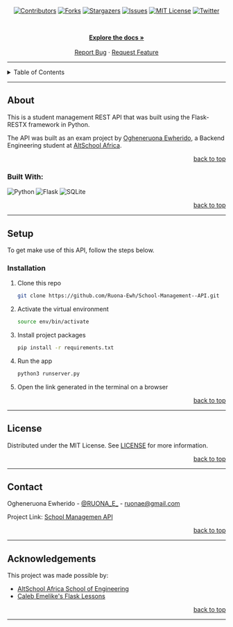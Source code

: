 <!-- Back to Top Navigation Anchor -->
<a name="readme-top"></a>

<!-- Project Shields -->
<div align="center">

  [![Contributors][contributors-shield]][contributors-url]
  [![Forks][forks-shield]][forks-url]
  [![Stargazers][stars-shield]][stars-url]
  [![Issues][issues-shield]][issues-url]
  [![MIT License][license-shield]][license-url]
  [![Twitter][twitter-shield]][twitter-url]
</div>

<br />

<div>
  <p align="center">
    <a href="https://github.com/Ruona-Ewh/School-Management--API#readme"><strong>Explore the docs »</strong></a>
    <br />
    <br />
    <a href="https://github.com/Ruona-Ewh/School-Management--API/issues">Report Bug</a>
    ·
    <a href="https://github.com/Ruona-Ewh/School-Management--API/issues">Request Feature</a>
  </p>
</div>

---

<!-- Table of Contents -->
<details>
  <summary>Table of Contents</summary>
  <ol>
    <li>
      <a href="#about-School-Managemet-API">School-Management--API</a>
      <ul>
        <li><a href="#built-with">Built With</a></li>
      </ul>
    </li>
    <li><a href="#setup">Setup</a></li>
    <li><a href="#license">License</a></li>
    <li><a href="#contact">Contact</a></li>
    <li><a href="#acknowledgments">Acknowledgments</a></li>
  </ol>
  <p align="right"><a href="#readme-top">back to top</a></p>
</details>

---

<!-- About the Blog -->
## About
This is a student management REST API that was built using the Flask-RESTX framework in Python.

The API was built as an exam project by <a href="https://github.com/Ruona-Ewh/">Ogheneruona Ewherido</a>, a Backend Engineering student at <a href="https://altschoolafrica.com/schools/engineering">AltSchool Africa</a>.

<p align="right"><a href="#readme-top">back to top</a></p>

### Built With:

![Python][python]
![Flask][flask]
![SQLite][sqlite]

<p align="right"><a href="#readme-top">back to top</a></p>

---

<!-- SETUP-->
## Setup

To get make use of this API, follow the steps below.

### Installation

1. Clone this repo
   ```sh
   git clone https://github.com/Ruona-Ewh/School-Management--API.git
   ```
2. Activate the virtual environment
   ```sh
   source env/bin/activate
   ```
3. Install project packages
   ```sh
   pip install -r requirements.txt
   ```
4. Run the app
   ```sh
   python3 runserver.py
   ```
5. Open the link generated in the terminal on a browser

<p align="right"><a href="#readme-top">back to top</a></p>

---

<!-- License -->
## License

Distributed under the MIT License. See <a href="[https://github.com/Ruona-Ewh/School-Management--API](https://github.com/Ruona-Ewh/School-Management--API/blob/main/LICENSE)">LICENSE</a> for more information.

<p align="right"><a href="#readme-top">back to top</a></p>

---

<!-- Contact -->
## Contact

Ogheneruona Ewherido - [@RUONA_E_](https://twitter.com/RUONA_E_) - ruonae@gmail.com

Project Link: [School Managemen API](https://github.com/Ruona-Ewh/School-Management--API)

<p align="right"><a href="#readme-top">back to top</a></p>

---

<!-- Acknowledgements -->
## Acknowledgements

This project was made possible by:

* [AltSchool Africa School of Engineering](https://altschoolafrica.com/schools/engineering)
* [Caleb Emelike's Flask Lessons](https://github.com/CalebEmelike)
<p align="right"><a href="#readme-top">back to top</a></p>

---

<!-- Markdown Links & Images -->
[contributors-shield]: https://img.shields.io/github/contributors/Ruona-Ewh/School-Management--API.svg?style=for-the-badge
[contributors-url]: https://github.com/Ruona-Ewh/School-Management--API/graphs/contributors
[forks-shield]: https://img.shields.io/github/forks/Ruona-Ewh/School-Management--API.svg?style=for-the-badge
[forks-url]: https://github.com/Ruona-Ewh/School-Management--API/network/members
[stars-shield]: https://img.shields.io/github/stars/Ruona-Ewh/School-Management--API.svg?style=for-the-badge
[stars-url]: https://github.com/Ruona-Ewh/School-Management--API/stargazers
[issues-shield]: https://img.shields.io/github/issues/Ruona-Ewh/School-Management--API.svg?style=for-the-badge
[issues-url]: https://github.com/Ruona-EwhSchool-Management--APIissues
[license-shield]: https://img.shields.io/github/license/Ruona-Ewh/School-Management--API.svg?style=for-the-badge
[license-url]: https://github.com/Ruona-Ewh/School-Management--API/blob/main/LICENSE.txt
[twitter-shield]: https://img.shields.io/badge/-@RUONA_E-1ca0f1?style=for-the-badge&logo=twitter&logoColor=white&link=https://twitter.com/RUONA_E_
[twitter-url]: https://twitter.com/RUONA_E_
[python]: https://img.shields.io/badge/python-3670A0?style=for-the-badge&logo=python&logoColor=ffdd54
[flask]: https://img.shields.io/badge/flask-%23000.svg?style=for-the-badge&logo=flask&logoColor=white
[sqlite]: https://img.shields.io/badge/sqlite-%2307405e.svg?style=for-the-badge&logo=sqlite&logoColor=white

